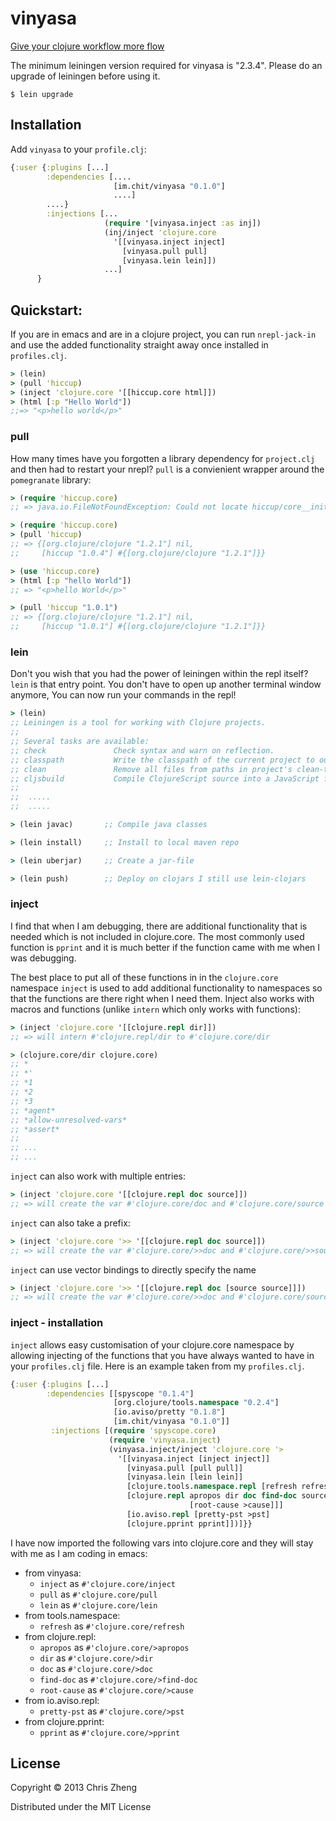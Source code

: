# vinyasa

[Give your clojure workflow more flow](http://z.caudate.me/give-your-clojure-workflow-more-flow/)

The minimum leiningen version required for vinyasa is "2.3.4". Please do an upgrade of leiningen before using it.

    $ lein upgrade

## Installation

Add `vinyasa` to your `profile.clj`:

```clojure
{:user {:plugins [...]   
        :dependencies [....
                       [im.chit/vinyasa "0.1.0"]
                       ....]
        ....}
        :injections [...
                     (require '[vinyasa.inject :as inj])            
                     (inj/inject 'clojure.core
                       '[[vinyasa.inject inject]
                         [vinyasa.pull pull]
                         [vinyasa.lein lein]])
                     ...]
      }
```

## Quickstart:

If you are in emacs and are in a clojure project, you can run `nrepl-jack-in` and use the added functionality straight away once installed in `profiles.clj`.

```clojure
> (lein)
> (pull 'hiccup)
> (inject 'clojure.core '[[hiccup.core html]])
> (html [:p "Hello World"])
;;=> "<p>hello world</p>"
```

### pull

How many times have you forgotten a library dependency for `project.clj` and then had to restart your nrepl? `pull` is a convienient wrapper around the `pomegranate` library:

```clojure
> (require 'hiccup.core)
;; => java.io.FileNotFoundException: Could not locate hiccup/core__init.class or hiccup/core.clj on classpath:

> (require 'hiccup.core)
> (pull 'hiccup)
;; => {[org.clojure/clojure "1.2.1"] nil, 
;;     [hiccup "1.0.4"] #{[org.clojure/clojure "1.2.1"]}}

> (use 'hiccup.core)
> (html [:p "hello World"])
;; => "<p>hello World</p>"

> (pull 'hiccup "1.0.1")
;; => {[org.clojure/clojure "1.2.1"] nil, 
;;     [hiccup "1.0.1"] #{[org.clojure/clojure "1.2.1"]}}
```
### lein

Don't you wish that you had the power of leiningen within the repl itself? `lein` is that entry point. You don't have to open up another terminal window anymore, You can now run your commands in the repl!

```clojure
> (lein)
;; Leiningen is a tool for working with Clojure projects.
;;
;; Several tasks are available:
;; check               Check syntax and warn on reflection.
;; classpath           Write the classpath of the current project to output-file.
;; clean               Remove all files from paths in project's clean-targets.
;; cljsbuild           Compile ClojureScript source into a JavaScript file.
;;
;;  .....
;;  .....

> (lein javac)       ;; Compile java classes

> (lein install)     ;; Install to local maven repo

> (lein uberjar)     ;; Create a jar-file

> (lein push)        ;; Deploy on clojars I still use lein-clojars 
```
### inject

I find that when I am debugging, there are additional functionality that is needed which is not included in clojure.core. The most commonly used function is `pprint` and it is much better if the function came with me when I was debugging.

The best place to put all of these functions in in the `clojure.core` namespace
`inject` is used to add additional functionality to namespaces so that the functions are there right when I need them. Inject also works with macros and functions (unlike `intern` which only works with functions):

```clojure
> (inject 'clojure.core '[[clojure.repl dir]])
;; => will intern #'clojure.repl/dir to #'clojure.core/dir

> (clojure.core/dir clojure.core)
;; *
;; *'
;; *1
;; *2
;; *3
;; *agent*
;; *allow-unresolved-vars*
;; *assert*
;;
;; ...
;; ...
```    

`inject` can also work with multiple entries:

```clojure
> (inject 'clojure.core '[[clojure.repl doc source]])
;; => will create the var #'clojure.core/doc and #'clojure.core/source    
```

`inject` can also take a prefix:

```clojure
> (inject 'clojure.core '>> '[[clojure.repl doc source]])
;; => will create the var #'clojure.core/>>doc and #'clojure.core/>>source    
```

`inject` can use vector bindings to directly specify the name

```clojure
> (inject 'clojure.core '>> '[[clojure.repl doc [source source]]])
;; => will create the var #'clojure.core/>>doc and #'clojure.core/source    
```

### inject - installation

`inject` allows easy customisation of your clojure.core namespace by allowing injecting of the functions that you have always wanted to have in your `profiles.clj` file. Here is an example taken from my `profiles.clj`.

```clojure
{:user {:plugins [...]
        :dependencies [[spyscope "0.1.4"]
                       [org.clojure/tools.namespace "0.2.4"]
                       [io.aviso/pretty "0.1.8"]
                       [im.chit/vinyasa "0.1.0"]]
         :injections [(require 'spyscope.core)                
                      (require 'vinyasa.inject)            
                      (vinyasa.inject/inject 'clojure.core '>
                        '[[vinyasa.inject [inject inject]]
                          [vinyasa.pull [pull pull]]
                          [vinyasa.lein [lein lein]]
                          [clojure.tools.namespace.repl [refresh refresh]
                          [clojure.repl apropos dir doc find-doc source
                                        [root-cause >cause]]]
                          [io.aviso.repl [pretty-pst >pst]
                          [clojure.pprint pprint]])]}}
```
I have now imported the following vars into clojure.core and they will stay with me as I am coding in emacs:

  - from vinyasa:  
    - `inject` as `#'clojure.core/inject`
    - `pull` as `#'clojure.core/pull`
    - `lein` as `#'clojure.core/lein`
  - from tools.namespace:
    - `refresh` as `#'clojure.core/refresh`
  - from clojure.repl:   
    - `apropos` as `#'clojure.core/>apropos`
    - `dir` as `#'clojure.core/>dir`
    - `doc` as `#'clojure.core/>doc`
    - `find-doc` as `#'clojure.core/>find-doc`
    - `root-cause` as `#'clojure.core/>cause`
  - from io.aviso.repl:
    - `pretty-pst` as `#'clojure.core/>pst`   
  - from clojure.pprint:
    - `pprint` as `#'clojure.core/>pprint`

## License

Copyright © 2013 Chris Zheng

Distributed under the MIT License
